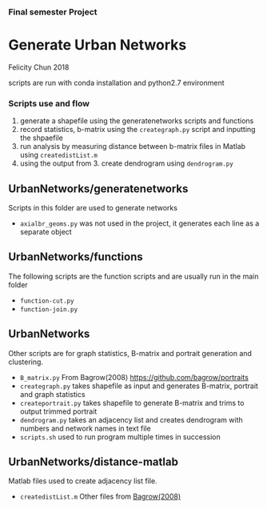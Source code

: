 ### Final semester Project 
# Generate Urban Networks
Felicity Chun 2018

scripts are run with conda installation and python2.7 environment
### Scripts use and flow 
1. generate a shapefile using the generatenetworks scripts and functions
2. record statistics, b-matrix using the `creategraph.py` script and inputting the shpaefile
3. run analysis by measuring distance between b-matrix files in Matlab using `createdistList.m` 
4. using the output from 3. create dendrogram using `dendrogram.py`

## UrbanNetworks/generatenetworks

Scripts in this folder are used to generate networks
- `axialbr_geoms.py` was not used in the project, it generates each line as a separate object

## UrbanNetworks/functions
The following scripts are the function scripts and are usually run in the main folder

- `function-cut.py`
- `function-join.py`

##  UrbanNetworks
Other scripts are for graph statistics, B-matrix and portrait generation and clustering.

- `B_matrix.py`
From Bagrow(2008) <https://github.com/bagrow/portraits>
- `creategraph.py`
takes shapefile as input and generates B-matrix, portrait and graph statistics
- `createportrait.py`
takes shapefile to generate B-matrix and trims to output trimmed portrait
- `dendrogram.py`
takes an adjacency list and creates dendrogram with numbers and network names in text file
- `scripts.sh`
used to run program multiple times in succession

## UrbanNetworks/distance-matlab
Matlab files used to create adjacency list file.
- `createdistList.m`
Other files from [Bagrow(2008)](https://github.com/bagrow/portraits)

